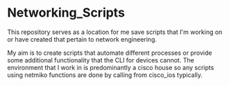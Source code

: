 # Networking_Scripts

This repository serves as a location for me save scripts that I'm working on or have created that pertain to network engineering.

My aim is to create scripts that automate different processes or provide some additional functionality that the CLI for devices cannot.
The environment that I work in is predominantly a cisco house so any scripts using netmiko functions are done by calling from cisco_ios typically.
